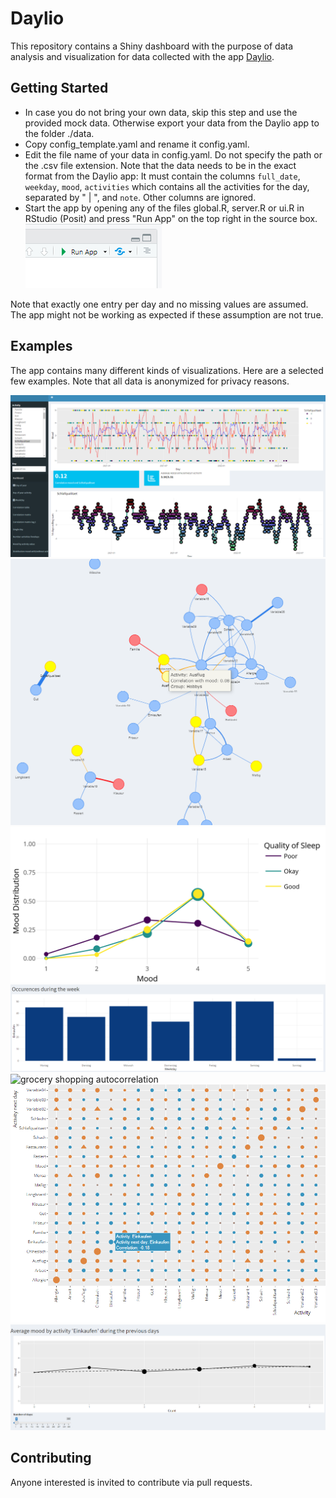 # Daylio
This repository contains a Shiny dashboard with the purpose of data analysis and visualization for data collected with the app [Daylio](https://daylio.net/).

## Getting Started

 - In case you do not bring your own data, skip this step and use the provided mock data. Otherwise export your data from the Daylio app to the folder ./data.
 - Copy config_template.yaml and rename it config.yaml.
 - Edit the file name of your data in config.yaml. Do not specify the path or the .csv file extension. Note that the data needs to be in the exact format from the Daylio app: It must contain the columns `full_date`, `weekday`, `mood`, `activities` which contains all the activities for the day, separated by " | ", and `note`. Other columns are ignored.
 - Start the app by opening any of the files global.R, server.R or ui.R in RStudio (Posit) and press "Run App" on the top right in the source box.
![run app button](docs/run_app.png)
 
Note that exactly one entry per day and no missing values are assumed. The app might not be working as expected if these assumption are not true.

## Examples

The app contains many different kinds of visualizations. Here are a selected few examples. Note that all data is anonymized for privacy reasons.

![dashboard](docs/dashboard.png)
![force network of related activities](docs/force_network.png)
![mood distribution by quality of sleep](docs/mood_distribution_by_quality_of_sleep.png)
![grocery shopping per weekday](docs/occurences_weekday_shopping.png)
![grocery shopping autocorrelation](docs/shopping_autocorrelation/.png)
![correlation between activities with a lag of one day](docs/correlation_lag_1.png)
![average mood depending on how often one went grocery shopping in the last week](docs/average_mood_by_activity_foredays.png)

## Contributing

Anyone interested is invited to contribute via pull requests.
